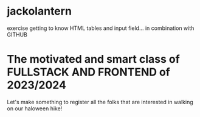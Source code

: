 # jackolantern
exercise getting to know HTML tables and input field... in combination with GITHUB

# The motivated and smart class of FULLSTACK AND FRONTEND of 2023/2024

Let's make something to register all the folks that are interested in walking on our haloween hike!
